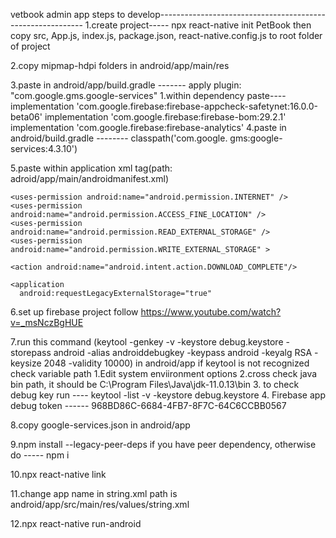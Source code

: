 vetbook admin app steps to develop-----------------------------------------------------------
1.create project----- 
    npx react-native init PetBook then copy src, App.js, index.js, package.json, react-native.config.js to root folder of project

2.copy mipmap-hdpi folders in android/app/main/res

3.paste in android/app/build.gradle ------- 
    apply plugin: "com.google.gms.google-services"
    1.within dependency paste---- 	
    implementation 'com.google.firebase:firebase-appcheck-safetynet:16.0.0-beta06'
    implementation 'com.google.firebase:firebase-bom:29.2.1'
	implementation 'com.google.firebase:firebase-analytics'
4.paste in android/build.gradle -------- 
    classpath('com.google. gms:google-services:4.3.10')

5.paste within application xml tag(path: adroid/app/main/androidmanifest.xml)
     <meta-data
        android:name="com.google.android.geo.API_KEY"
        android:value="API_KEY"/>

        
    <uses-permission android:name="android.permission.INTERNET" />
    <uses-permission android:name="android.permission.ACCESS_FINE_LOCATION" />
    <uses-permission android:name="android.permission.READ_EXTERNAL_STORAGE" />
    <uses-permission android:name="android.permission.WRITE_EXTERNAL_STORAGE" >

    <action android:name="android.intent.action.DOWNLOAD_COMPLETE"/>

    <application
      android:requestLegacyExternalStorage="true"
    

6.set up firebase project follow https://www.youtube.com/watch?v=_msNczBgHUE

7.run this command 
    (keytool -genkey -v -keystore debug.keystore -storepass android -alias androiddebugkey -keypass android -keyalg RSA -keysize 2048 -validity 10000) in android/app
    if keytool is not recognized check variable path
    1.Edit system enviironment options
    2.cross check java bin path, it should be C:\Program Files\Java\jdk-11.0.13\bin
    3. to check debug key run ---- keytool -list -v -keystore debug.keystore
    4. Firebase app debug token ------ 968BD86C-6684-4FB7-8F7C-64C6CCBB0567

8.copy google-services.json in android/app

9.npm install --legacy-peer-deps if you have peer dependency, otherwise do ----- npm i

10.npx react-native link

11.change app name in string.xml path is android/app/src/main/res/values/string.xml

12.npx react-native run-android